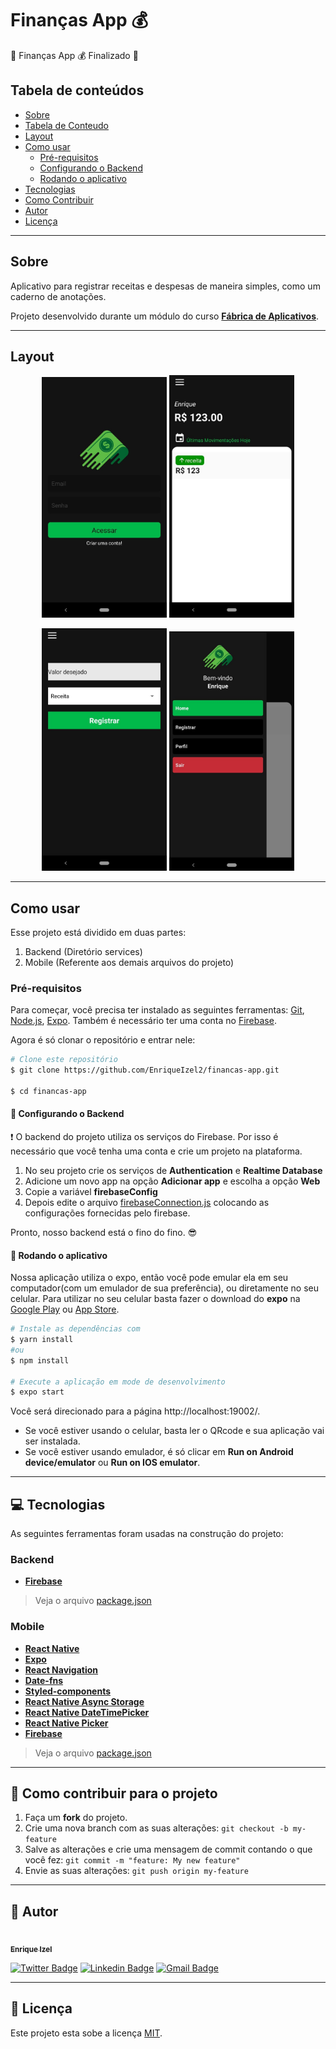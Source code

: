 # Finanças App :moneybag:


🚧  Finanças App :moneybag: Finalizado  🚧

## Tabela de conteúdos
<!--ts-->
   * [Sobre](#sobre)
   * [Tabela de Conteudo](#tabela-de-conteúdos)
   * [Layout](#layout)
   * [Como usar](#como-usar)
      * [Pré-requisitos](#pré-requisitos)
      * [Configurando o Backend](#wrench-configurando-o-backend)
      * [Rodando o aplicativo](#iphone-rodando-o-aplicativo)
   * [Tecnologias](#computer-tecnologias)
   * [Como Contribuir](#muscle-como-contribuir-para-o-projeto)
   * [Autor](#boy-autor)
   * [Licença](#-licença)
<!--te-->

---

## Sobre
Aplicativo para registrar receitas e despesas de maneira simples, como um caderno de anotações.

Projeto desenvolvido durante um módulo do curso [**Fábrica de Aplicativos**](https://sujeitoprogramador.com/fabricadeaplicativos/?ref=J36424210D).

---

## Layout
<p align="center">
  <img alt="TelaLogin" title="#TelaLogin" src="./assets/readmeImages/financas_tela_login.jpg" width="200px">

  <img alt="TelaMovimentação" title="#Movimentação" src="./assets/readmeImages/financas_movimentacao.jpg" width="200px">
</p>

<p align="center">
  <img alt="TelaCadastro" title="#TelaCadastro" src="./assets/readmeImages/financas_tela_cadastro.jpg" width="200px">

  <img alt="MenuLateral" title="#MenuLateral" src="./assets/readmeImages/financas_menu_lateral.jpg" width="200px">
</p>

___

## Como usar
Esse projeto está dividido em duas partes:
1. Backend (Diretório services)
2. Mobile (Referente aos demais arquivos do projeto)

### Pré-requisitos
Para começar, você precisa ter instalado as seguintes ferramentas: [Git](https://git-scm.com), [Node.js](https://nodejs.org/en/), [Expo](https://expo.io/).
Também é necessário ter uma conta no [Firebase](https://firebase.google.com/).

Agora é só clonar o repositório e entrar nele:
```bash
# Clone este repositório
$ git clone https://github.com/EnriqueIzel2/financas-app.git

$ cd financas-app
```

#### :wrench: Configurando o Backend
:exclamation: O backend do projeto utiliza os serviços do Firebase. Por isso é necessário que você tenha uma conta e crie um projeto na plataforma.

1. No seu projeto crie os serviços de **Authentication** e **Realtime Database**
2. Adicione um novo app na opção **Adicionar app** e escolha a opção **Web**
3. Copie a variável **firebaseConfig**
4. Depois edite o arquivo [firebaseConnection.js](https://github.com/EnriqueIzel2/financas-app/blob/master/src/services/firebaseConnection.js) colocando as configurações fornecidas pelo firebase.

Pronto, nosso backend está o fino do fino. :sunglasses:

#### :iphone: Rodando o aplicativo
Nossa aplicação utiliza o expo, então você pode emular ela em seu computador(com um emulador de sua preferência), ou diretamente no seu celular.
Para utilizar no seu celular basta fazer o download do **expo** na [Google Play](https://play.google.com/store/apps/details?id=host.exp.exponent) ou [App Store](https://apps.apple.com/br/app/expo-client/id982107779).

```bash
# Instale as dependências com
$ yarn install
#ou
$ npm install

# Execute a aplicação em mode de desenvolvimento
$ expo start
```
Você será direcionado para a página http://localhost:19002/.
* Se você estiver usando o celular, basta ler o QRcode e sua aplicação vai ser instalada.
* Se você estiver usando emulador, é só clicar em **Run on Android device/emulator** ou **Run on IOS emulator**.

---

## :computer: Tecnologias
As seguintes ferramentas foram usadas na construção do projeto:

### **Backend**
   - **[Firebase](https://firebase.google.com/)**
  
> Veja o arquivo  [package.json](https://github.com/EnriqueIzel2/financas-app/blob/master/package.json)

### **Mobile**
   - **[React Native](http://www.reactnative.com/)**
   - **[Expo](https://expo.io/)**
   - **[React Navigation](https://reactnavigation.org/)**
   - **[Date-fns](https://date-fns.org/)**
   - **[Styled-components](https://styled-components.com/)**
   - **[React Native Async Storage](https://github.com/react-native-community/async-storage)**
   - **[React Native DateTimePicker](https://github.com/react-native-community/datetimepicker)**
   - **[React Native Picker](https://github.com/react-native-community/react-native-picker)**
   - **[Firebase](https://docs.expo.io/guides/using-firebase/)**

> Veja o arquivo  [package.json](https://github.com/EnriqueIzel2/financas-app/blob/master/package.json)

---

## :muscle: Como contribuir para o projeto

1. Faça um **fork** do projeto.
2. Crie uma nova branch com as suas alterações: `git checkout -b my-feature`
3. Salve as alterações e crie uma mensagem de commit contando o que você fez: `git commit -m "feature: My new feature"`
4. Envie as suas alterações: `git push origin my-feature`

---

## :boy: Autor

<a href="https://github.com/EnriqueIzel2">
 <img style="border-radius: 50%;" src="https://avatars3.githubusercontent.com/u/26115700?s=460&u=61b426b901b8fe02e12019b1fdb67bf0072d4f00&v=4" width="100px;" alt=""/>
 <br />
 <sub><b>Enrique Izel</b></sub>
</a>
 <br />

[![Twitter Badge](https://img.shields.io/badge/-@Enrique_Izel-1ca0f1?style=flat-square&labelColor=1ca0f1&logo=twitter&logoColor=white&link=https://twitter.com/Enrique_Izel)](https://twitter.com/Enrique_Izel)
[![Linkedin Badge](https://img.shields.io/badge/-Enrique-blue?style=flat-square&logo=Linkedin&logoColor=white&link=https://www.linkedin.com/in/enrique-izel-developer/)](https://www.linkedin.com/in/enrique-izel-developer/) 
[![Gmail Badge](https://img.shields.io/badge/-eleaoizel@gmail.com-c14438?style=flat-square&logo=Gmail&logoColor=white&link=mailto:eleaoizel@gmail.com)](mailto:eleaoizel@gmail.com)

---

## 📝 Licença

Este projeto esta sobe a licença [MIT](./LICENSE).
